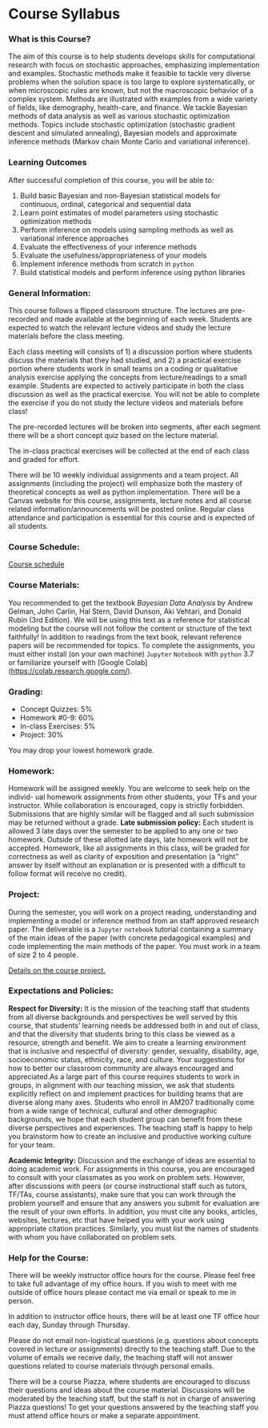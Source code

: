 # Course Syllabus

### What is this Course?
The aim of this course is to help students develops skills for computational research with focus on stochastic approaches, emphasizing implementation and examples. Stochastic methods make it feasible to tackle very diverse problems when the solution space is too large to explore systematically, or when microscopic rules are known, but not the macroscopic behavior of a complex system. Methods are illustrated with examples from a wide variety of fields, like demography, health-care, and finance. We tackle Bayesian methods of data analysis as well as various stochastic optimization methods. Topics include stochastic optimization (stochastic gradient descent and simulated annealing), Bayesian models and approximate inference methods (Markov chain Monte Carlo and variational inference).

### Learning Outcomes

After successful completion of this course, you will be able to:
1. Build basic Bayesian and non-Bayesian statistical models for continuous, ordinal, categorical and sequential data
2. Learn point estimates of model parameters using stochastic optimization methods
3. Perform inference on models using sampling methods as well as variational inference approaches
4. Evaluate the effectiveness of your inference methods
5. Evaluate the usefulness/appropriateness of your models
6. Implement inference methods from scratch in `python`
7. Build statistical models and perform inference using python libraries

### General Information:
This course follows a flipped classroom structure. The lectures are pre-recorded and made available at the beginning of each week. Students are expected to watch the relevant lecture videos and study the lecture materials before the class meeting. 

Each class meeting will consists of 1) a discussion portion where students discuss the materials that they had studied, and 2) a practical exercise portion where students work in small teams on a coding or qualitative analysis exercise applying the concepts from lecture/readings to a small example. Students are expected to actively participate in both the class discussion as well as the practical exercise. You will not be able to complete the exercise if you do not study the lecture videos and materials before class!

The pre-recorded lectures will be broken into segments, after each segment there will be a short concept quiz based on the lecture material. 

The in-class practical exercises will be collected at the end of each class and graded for effort. 

There will be 10 weekly individual assignments and a team project. All assignments (including the project) will emphasize both the mastery of theoretical concepts as well as python implementation. There will be a Canvas website for this course, assignments, lecture notes and all course related information/announcements will be posted online. Regular class attendance and participation is essential for this course and is expected of all students.

### Course Schedule:
[Course schedule](./schedule.html)

### Course Materials:
You recommended to get the textbook *Bayesian Data Analysis* by Andrew Gelman, John Carlin, Hal Stern, David Dunson, Aki Vehtari, and Donald Rubin (3rd Edition). We will be using this text as a reference for statistical modeling but the course will not follow the content or structure of the text faithfully! In addition to readings from the text book, relevant reference papers will be recommended for topics.
To complete the assignments, you must either install (on your own machine) `Jupyter` `Notebook` with `python` 3.7 or familiarize yourself with [Google Colab] (https://colab.research.google.com/).

### Grading:

- Concept Quizzes: 5% 
- Homework #0-9: 60% 
- In-class Exercises: 5% 
- Project: 30%

You may drop your lowest homework grade.

### Homework:
Homework will be assigned weekly. You are welcome to seek help on the individ- ual homework assignments from other students, your TFs and your instructor. While collaboration is encouraged, copy is strictly forbidden. Submissions that are highly similar will be flagged and all such submission may be returned without a grade.
**Late submission policy:** Each student is allowed 3 late days over the semester to be applied to any one or two homework. Outside of these allotted late days, late homework will not be accepted.
Homework, like all assignments in this class, will be graded for correctness as well as clarity of exposition and presentation (a “right” answer by itself without an explanation or is presented with a difficult to follow format will receive no credit).

### Project:
During the semester, you will work on a project reading, understanding and implementing a model or inference method from an staff approved research paper. The deliverable is a `Jupyter` `notebook` tutorial containing a summary of the main ideas of the paper (with concrete pedagogical examples) and code implementing the main methods of the paper. You must work in a team of size 2 to 4 people.

[Details on the course project.](./project.html)

### Expectations and Policies:
**Respect for Diversity:** It is the mission of the teaching staff that students from all diverse backgrounds and perspectives be well served by this course, that students’ learning needs be addressed both in and out of class, and that the diversity that students bring to this class be viewed as a resource, strength and benefit. We aim to create a learning environment that is inclusive and respectful of diversity: gender, sexuality, disability, age, socioeconomic status, ethnicity, race, and culture. Your suggestions for how to better our classroom community are always encouraged and appreciated.As a large part of this course requires students to work in groups, in alignment with our teaching mission, we ask that students explicitly reflect on and implement practices for building teams that are diverse along many axes. Students who enroll in AM207 traditionally come from a wide range of technical, cultural and other demographic backgrounds, we hope that each student group can benefit from these diverse perspectives and experiences. The teaching staff is happy to help you brainstorm how to create an inclusive and productive working culture for your team.

**Academic Integrity:** Discussion and the exchange of ideas are essential to doing academic work. For assignments in this course, you are encouraged to consult with your classmates as you work on problem sets. However, after discussions with peers (or course instructional staff such as tutors, TF/TAs, course assistants), make sure that you can work through the problem yourself and ensure that any answers you submit for evaluation are the result of your own efforts. In addition, you must cite any books, articles, websites, lectures, etc that have helped you with your work using appropriate citation practices. Similarly, you must list the names of students with whom you have collaborated on problem sets.

### Help for the Course:
There will be weekly instructor office hours for the course. Please feel free to take full advantage of my office hours. If you wish to meet with me outside of office hours please contact me via email or speak to me in person. 

In addition to instructor office hours, there will be at least one TF office hour each day, Sunday through Thursday.

Please do not email non-logistical questions (e.g. questions about concepts covered in lecture or assignments) directly to the teaching staff. Due to the volume of emails we receive daily, the teaching staff will not answer questions related to course materials through personal emails. 

There will be a course Piazza, where students are encouraged to discuss their questions and ideas about the course material. Discussions will be moderated by the teaching staff, but the staff is not in charge of answering Piazza questions! To get your questions answered by the teaching staff you must attend office hours or make a separate appointment.
